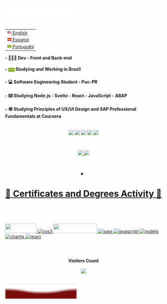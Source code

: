 <img src="images/header_en.svg"></img>
<table align="right">
 <tr><td><a href="README.md"><img src="images/us-flag.png" height="13"> English</a></td></tr>
 <tr><td><a href="README_sp.md"><img src="images/sp-flag.png" height="13"> Español</a></td></tr>
 <tr><td><a href="README_br.md"><img src="images/br-flag.png" height="13"> Português</a></td></tr>
</table>
<div class="left" align="left" display="flex" flex-direction="column">
 <h4>- 👨🏽‍💻 Dev - Front and Back-end</h4>
 <h4>-  <img src="images/br-flag.png" height="20" align="center">  Studying and Working in Brazil
 <h4>- 💻 Software Engineering Student - Puc-PR</h4>
 <h4>- ⌨️ Studying Node.js - Svelte - React - JavaScript - ABAP</h4>
 <h4>- 🕸️ Studying Principles of UX/UI Design and SAP Professional Fundamentals at Coursera</h4>
</div>
 <br>
 <div>
 <div class= "connectWithMe" align="center">
  <a href = "mailto:victorgabrielnamelo@gmail.com"><img src="https://img.shields.io/badge/-Gmail-%23333?style=for-the-badge&logo=gmail&logoColor=white" target="_blank"></a>
  <a href="https://www.linkedin.com/in/victorgnascimento/" target="_blank"><img src="https://img.shields.io/badge/-LinkedIn-%230077B5?style=for-the-badge&logo=linkedin&logoColor=white" target="_blank"></a>
  <a href="https://www.coursera.org/user/c64b35a0a3552907b1a917c0f2ec2f2d" target="_blank"><img src="https://img.shields.io/badge/Coursera-0056D2?style=for-the-badge&logo=Coursera&logoColor=white" target="_blank"></a>
  <a href="https://www.instagram.com/victorgbn_" target="_blank"><img src="https://img.shields.io/badge/-Instagram-%23E4405F?style=for-the-badge&logo=instagram&logoColor=white" target="_blank"></a>
  <a href="https://discord.gg/daXXcGSn" target="_blank"><img src="https://img.shields.io/badge/Discord-7289DA?style=for-the-badge&logo=discord&logoColor=white" target="_blank"></a> 
 </div>
  
  ##
 
 <br> 
 
 <div align="center">
  <a href="https://victorgabrielnascimento">
  <img height="180em" src="https://github-readme-stats.vercel.app/api?username=victorgabrielnascimento&show_icons=true&theme=tokyonight&include_all_commits=true&count_private=true"/>
  <img height="180em" src="https://github-readme-stats.vercel.app/api/top-langs/?username=victorgabrielnascimento&layout=compact&langs_count=7&theme=tokyonight"/>
</div>

 ##
<br>
  <details align="center"> 
  <summary><h1>🥇 Certificates and Degrees Activity 🥇</h1></summary>

   <details>
    <summary><button>SHOW</button><img src="images/Courses/Coursera.png"></img></summary>
      <p>My experience with Coursera was awesome! The platform provided me with an incredible opportunity to expand my knowledge and skills for free, just for sharing my life history at they financial assistance program. From the moment I started exploring the courses, I was captivated by the diverse range of subjects available. The platform's user-friendly interface made it easy for me to navigate and access high-quality course materials. I appreciated the flexibility of being able to learn at my own pace, fitting the coursework into my busy schedule, and that made for me believe Coursera the best site to learn tech for free in hole internet.</p>
      <details>
       <summary><h3>Google Technical Support Fundamentals</h3></summary>
        <img src="images/Courses/Google.png"></img>
      </details>
      <details>
       <summary><h3>Google Foundations of Project Management</h3></summary>
        <img src="images/Courses/Google.png"></img>
      </details>
      <details>
       <summary><h3>Google IT Security: Defense against the Digital</h3></summary>
        <img src="images/Courses/Google.png"></img>
      </details>
      <details>
       <summary><h3>IBM Full Stack Software Developer Assessment</h3></summary>
        <img src="images/Courses/IBM.png"></img>
      </details>

   </details>
   
   <details>
    <summary><button>SHOW</button><img src="images/Courses/NTTDATA.png"></img></summary>
      <details>
        <summary><h3> SAP ABAP Academy </h2></summary>
         <p>I recived the oportunity to learn about SAP language right from NTT DATA, was a 1 mounth academy, 4 hours per day, passing trought chalenges, exercises and a final project that simulates a real project comun asked from companys as a ABAP Developer. It was an amazing jorney, I made a lot of networking, learn with people, helping people and bring some this people to my personal life, this academy tourn me in a hunter to knolage and networking, I will never forget this experience.</p>
       </details>
   </details>

   <details>
    <summary><button>SHOW</button><img src="images/Courses/Work.png"></img></summary>
     <p>I recived the oportunity to study for free in this tech school, I need to pass in a write interview teeling them about me and my history, my goals and what this opportunity could give. Only some people could pass and receive de aid to study at the plataform. There have amazing courses to learn since personal growt to code languages or software.</p>
      <details>
       <summary><h3>Sass</h3></summary>
      </details>
      <details>
       <summary><h3>Figma</h3></summary>
      </details>
      <details>
       <summary><h3>HTML 5</h3></summary>
      </details>
      <details>
       <summary><h3>Soft Skills</h3></summary>
      </details>
      <details>
       <summary><h3>Comunication</h3></summary>
      </details>
      <details>
       <summary><h3>Google Cloud</h3></summary>
      </details>
      <details>
       <summary><h3>Leadership and People Management</h3></summary>
      </details>
   </details> 

   <details>
    <summary><button>SHOW</button><img src="images/Courses/Bradesco.png"></img></summary>
    <p>The Bradesco Foundation offers to students all courses for free at them website, the courses are really helpful to learn and apply all the knolege received from the course to do the exercises and tests to won the certificates from the website, everyone can subscribe to do the courses and recive certificates for free and learn more about what they offer in they courses, they have courses to many areas, since IT to company management!</p>
      <details>
        <summary><h3>Advenced HTML</h3></summary>
      </details>
      <details>
       <summary><h3>I.T Systems Projects</h3></summary>
      </details>
      <details>
       <summary><h3>Project Management</h3></summary>
      </details>
      <details>
       <summary><h3>Introduction to HTML, CSS and JavaScript</h3></summary>
       </details>
   </details>
 
   <details>
    <summary><button >SHOW</button><img src="images/Courses/micr.png"></img></summary>
     <p>Looking to improve myself more, both in skills and mindset, I discovered this program, Brasil+ Digital with support from Microsoft, they offer several quality courses with a lot of documentation and exercises for those interested free of charge, some of the courses are not translated for everyone languages (which was not a barrier for me) but there is a vast availability of relevant content from different specializations, I decided to focus my strengths on AI, the platform is great and very complete, I recommend it 100%!</p>
      <h4>AI for Financial Services</h4>
      <h4>AI Strategy to Drive Business Value</h4>
      <h4>Principles Guiding the Responsible Use of AI</h4>
   </details>  
</details>
  
 ##
<br>
<div>
 <p align="left"> 
 <a href="https://www.w3.org/html/" target="_blank" rel="noreferrer"> <img src="https://img.shields.io/badge/HTML5-E34F26?style=for-the-badge&logo=html5&logoColor=white" width="100" height="30"/> </a>
 <a href="https://www.w3schools.com/css/" target="_blank" rel="noreferrer"> <img src="https://img.shields.io/badge/CSS3-1572B6?style=for-the-badge&logo=css3&logoColor=white" alt="css3" width="80" height="30"/> </a>
 <a href="https://svelte.dev" target="_blank" rel="noreferrer"> <img src="https://img.shields.io/badge/JavaScript-323330?style=for-the-badge&logo=javascript&logoColor=F7DF1E" width="140" height="30"/> </a>
 <a href="https://sass-lang.com" target="_blank" rel="noreferrer"> <img src="https://img.shields.io/badge/Svelte-4A4A55?style=for-the-badge&logo=svelte&logoColor=FF3E00" alt="sass" width="100" height="30"/> </a>
 <a href="https://developer.mozilla.org/en-US/docs/Web/JavaScript" target="_blank" rel="noreferrer"> <img src="https://img.shields.io/badge/React-20232A?style=for-the-badge&logo=react&logoColor=61DAFB" alt="javascript" width="100" height="30"/> </a>
 <a href="https://nodejs.org" target="_blank" rel="noreferrer"> <img src="https://img.shields.io/badge/Node.js-339933?style=for-the-badge&logo=nodedotjs&logoColor=white" alt="nodejs" width="100" height="30"/> </a>
 <a href="https://www.chartjs.org" target="_blank" rel="noreferrer"> <img src="https://img.shields.io/badge/Python-FFD43B?style=for-the-badge&logo=python&logoColor=blue" alt="chartjs" width="100" height="30"/> </a>
 <a href="https://reactjs.org/" target="_blank" rel="noreferrer"> <img src="https://img.shields.io/badge/SAP-0FAAFF?style=for-the-badge&logo=sap&logoColor=white" alt="react" width="80" height="30"/> </a>
</p>
</div>
  
  ##

 <br><p align="center"><b>Visitors Count</b></p>  
<p align="center"><img align="center" src="https://profile-counter.glitch.me/{victorgabrielnascimento}/count.svg" /></p> 
<br></div>
<img src="images/header_end.svg"></img>
